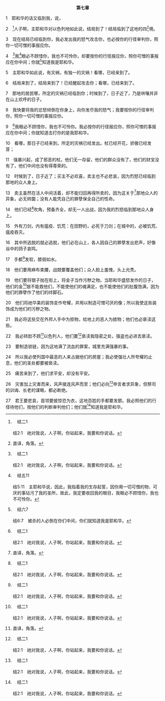 <p style="text-align:center;font-weight:bold;">第七章</p>

1　耶和华的话又临到我，说，

2　[^a]人子啊，主耶和华对以色列地如此说，结局到了！结局临到了这地的四[^1]境。

[^1]:直译，角落。

[^a]:　结二1<br><br>结2:1　祂对我说，人子啊，你站起来，我要和你说话。

3　现在结局已经临到你，我必发出我的怒气攻击你，也必按你的行径审判你，照你一切可憎的事报应你。

4　[^a]我[^b]眼必不顾惜你，我也不可怜你，却要按你的行径报应你，照你可憎的事报应在你中间；你就[^c]知道我是耶和华。

[^a]:　结七9<br><br>结7:9　我眼必不顾惜你，我也不可怜你。我必按你的行径报应你，照你可憎的事报应在你中间；你就知道击打你的是我耶和华。

[^b]:　结五11<br><br>结5:11　主耶和华说，因此，我指着我的生存起誓，因你用一切可憎的物、可厌的事玷污了我的圣所，故此，我定要收回我的眼目，我眼必不顾惜你，我也不可怜你。

[^c]:　结六7<br><br>结6:7　被杀的人必倒在你们中间，你们就知道我是耶和华。

5　主耶和华如此说，有灾祸，有独一的灾祸！看哪，已经来到了。

6　结局来到了，结局来到了！已经醒起攻击你；看哪，已经来到了。

7　那地的居民哪，所定的灾祸已经临到你；时候到了，日子近了，乃是哄嚷并非在山上欢呼的日子。

8　我快要将我的忿怒倾倒在你身上，向你发尽我的怒气；我要按你的行径审判你，照你一切可憎的事报应你。

9　[^a]我眼必不顾惜你，我也不可怜你。我必按你的行径报应你，照你可憎的事报应在你中间；你就知道击打你的是我耶和华。

[^a]:　结七9<br><br>结7:9　我眼必不顾惜你，我也不可怜你。我必按你的行径报应你，照你可憎的事报应在你中间；你就知道击打你的是我耶和华。

10　看哪，那日子已经来到，所定的灾祸已经发出。杖已经开花，骄傲已经发芽；

11　强暴兴起，成了邪恶的杖。他们无一存留，他们的群众没有了，他们的财宝没有了，他们中间也没有得尊荣的。

12　时候到了，日子近了；买主不必欢喜，卖主也不必悲哀，因为烈怒已经临到那地的众人身上。

13　卖主虽然在活人中间活着，却不能归回再得所卖的，因为这关于[^1]那地众人的异象，必无转圜；没有人能凭自己的罪孽保全自己的性命。

[^1]:那地，直译，它。下节者同

14　他们已经[^a]吹角，预备齐全，却无一人出战，因为我的烈怒临到那地众人身上。

[^a]:　参耶四5；五一27；林前十四8<br><br>耶4:5　你们当传扬在犹大，宣告在耶路撒冷，说，你们当在这地吹角，高声呼叫说，你们当聚集，我们好进入坚固城。<br><br>耶51:27　要在这地竖立旌旗，在各国中吹角，使列国预备攻击她；将亚拉腊、米尼、亚实基拿各国招来攻击她；又派军长来攻击她，使马匹上来如可怕的蝗虫；<br><br>林前14:8　若吹无定的号声，谁能预备打仗？

15　外有刀剑，内有瘟疫、饥荒：在田野的，必死于刀剑；在城中的，必被饥荒、瘟疫吞灭。

16　其中所逃脱的就必逃脱，他们必在山上，各人因自己的罪孽发出悲声，好像谷中的鸽子哀鸣。

17　手都[^a]发软，膝弱如水。

[^a]:　赛十三7；耶六24；结二一7；来十二12<br><br>赛13:7　所以人手都必发软，人心都必融化。<br><br>耶6:24　我们听见了这风声，手就发软；痛苦将我们抓住，疼痛仿佛临产的妇人。<br><br>结21:7　他们问你说，为何叹息？你就说，因为有风声传来；人心都必融化，手都发软，灵都衰败，膝弱如水。这事临近，必然发生；这是主耶和华说的。<br><br>来12:12　所以你们要把下垂的手，瘫弱的膝挺起来；

18　他们要用麻布束腰，战兢要覆盖他们；众人脸上羞愧，头上光秃。

19　他们要将银子抛在街上，将金子当作污秽之物。当耶和华盛怒发作的日子，他们的金[^a]银不能救他们，不能使他们的魂满足，也不能使他们的肚腹饱满，因为他们的罪孽作了他们的绊脚石。

[^a]:　箴十一4；番一18；参赛五二3；彼前一18<br><br>箴11:4　忿怒的日子资财无益；唯有公义能救人脱离死亡。<br><br>番1:18　当耶和华盛怒的日子，他们的金银不能救他们；全地必被祂嫉愤的火烧灭，因为祂要将这地的一切居民，急速毁灭净尽。<br><br>赛52:3　耶和华如此说，你们是无价被卖的，也必无银被赎。<br><br>彼前1:18　知道你们得赎，脱离你们祖宗所传流虚妄的生活，不是用能坏的金银等物，

20　他们将祂华美的装饰变作夸耀，并用以制造可憎可厌的像；所以我使这些装饰成为他们的污秽之物。

21　我必将这些交在外邦人手中为掠物，给地上的恶人为掳物；他们也必亵渎这些。

22　我必转脸不顾[^1]以色列人，他们要[^a]亵渎我隐密之处，强盗也必进去亵渎。

[^1]:直译，他们。

[^a]:　诗七四7；哀一10；结二三39；但十一31；参结二四21<br><br>诗74:7　他们用火焚烧你的圣所，亵渎你名的住处，拆毁到地。<br><br>哀1:10　敌人伸手，夺取她的一切美物；她眼见外邦人进入她的圣所；论到这外邦人，你曾吩咐不可入你的会中。<br><br>结23:39　她们杀了儿女献与偶像，当天又入我的圣所，将圣所亵渎了；她们在我殿中竟如此行。<br><br>但11:31　他必起兵亵渎圣所，就是保障，且要除掉日常的献祭；他们必设立那造成荒凉的可憎之物。<br><br>结24:21　你告诉以色列家，主耶和华如此说，我必使我的圣所，就是你们力量所夸耀、眼里所喜爱、心中所爱惜的被亵渎，并且你们所遗留的儿女必倒在刀下。

23　要制造锁链，因为这地满了流血的罪案，城里充满强暴的事。

24　所以我必使列国中最恶的人来占据他们的房屋；我必使强壮人所夸耀的止息，他们的圣处都要被亵渎。

25　痛苦来到了，他们求平安，却没有平安。

26　灾害加上灾害而来，风声接连风声而至；他们必向[^a]申言者求异象，但祭司的训诲、长老的谋略，都必断绝。

[^a]:　诗七四9；哀二9；结二十1；3<br><br>诗74:9　我们不见我们的标帜；不再有申言者；我们内中也没有人知道这灾祸要到几时。<br><br>哀2:9　锡安的门陷入地内；耶和华将她的门闩毁坏、折断；她的君王和首领落在没有律法的列国中；她的申言者也不得见耶和华的异象。<br><br>结20:1　第七年五月初十日，有以色列的几个长老来求问耶和华，坐在我面前。<br><br>结20:3　人子啊，你要告诉以色列的长老说，主耶和华如此说，你们来是求问我吗？主耶和华说，我指着我的生存起誓，我必不被你们求问。

27　君王要悲哀，首领要披惊恐为衣，这地百姓的手都要发颤。我必照他们的行径待他们，按他们的判断审判他们；他们就[^a]知道我是耶和华。

[^a]:　结六7<br><br>结6:7　被杀的人必倒在你们中间，你们就知道我是耶和华。


